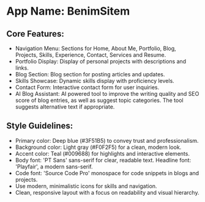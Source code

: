 # **App Name**: BenimSitem

## Core Features:

- Navigation Menu: Sections for Home, About Me, Portfolio, Blog, Projects, Skills, Experience, Contact, Services and Resume.
- Portfolio Display: Display of personal projects with descriptions and links.
- Blog Section: Blog section for posting articles and updates.
- Skills Showcase: Dynamic skills display with proficiency levels.
- Contact Form: Interactive contact form for user inquiries.
- AI Blog Assistant: AI powered tool to improve the writing quality and SEO score of blog entries, as well as suggest topic categories. The tool suggests alternative text if appropriate.

## Style Guidelines:

- Primary color: Deep blue (#3F51B5) to convey trust and professionalism.
- Background color: Light gray (#F0F2F5) for a clean, modern look.
- Accent color: Teal (#009688) for highlights and interactive elements.
- Body font: 'PT Sans' sans-serif for clear, readable text. Headline font: 'Playfair', a modern sans-serif.
- Code font: 'Source Code Pro' monospace for code snippets in blogs and projects.
- Use modern, minimalistic icons for skills and navigation.
- Clean, responsive layout with a focus on readability and visual hierarchy.